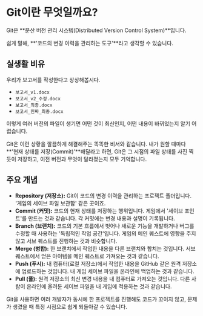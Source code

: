 # Git이란 무엇일까요?

Git은 **분산 버전 관리 시스템(Distributed Version Control System)**입니다.

쉽게 말해, **'코드의 변경 이력을 관리하는 도구'**라고 생각할 수 있습니다.

## 실생활 비유

우리가 보고서를 작성한다고 상상해봅시다.

- `보고서_v1.docx`
- `보고서_v2_수정.docx`
- `보고서_최종.docx`
- `보고서_진짜_최종.docx`

이렇게 여러 버전의 파일이 생기면 어떤 것이 최신인지, 어떤 내용이 바뀌었는지 알기 어렵습니다.

Git은 이런 상황을 깔끔하게 해결해주는 똑똑한 비서와 같습니다. 내가 원할 때마다 **'현재 상태를 저장(Commit)'**해달라고 하면, Git은 그 시점의 파일 상태를 사진 찍듯이 저장하고, 이전 버전과 무엇이 달라졌는지 모두 기억합니다.

## 주요 개념

- **Repository (저장소):** Git이 코드의 변경 이력을 관리하는 프로젝트 폴더입니다. '게임의 세이브 파일 보관함' 같은 곳이죠.
- **Commit (커밋):** 코드의 현재 상태를 저장하는 행위입니다. 게임에서 '세이브 포인트'를 만드는 것과 같습니다. 각 커밋에는 변경 내용과 설명이 기록됩니다.
- **Branch (브랜치):** 코드의 기본 흐름에서 벗어나 새로운 기능을 개발하거나 버그를 수정할 때 사용하는 '독립적인 작업 공간'입니다. 게임의 메인 퀘스트에 영향을 주지 않고 서브 퀘스트를 진행하는 것과 비슷합니다.
- **Merge (병합):** 한 브랜치에서 작업한 내용을 다른 브랜치와 합치는 것입니다. 서브 퀘스트에서 얻은 아이템을 메인 퀘스트로 가져오는 것과 같습니다.
- **Push (푸시):** 내 컴퓨터(로컬 저장소)에서 작업한 내용을 GitHub 같은 원격 저장소에 업로드하는 것입니다. 내 게임 세이브 파일을 온라인에 백업하는 것과 같습니다.
- **Pull (풀):** 원격 저장소의 최신 변경 내용을 내 컴퓨터로 가져오는 것입니다. 다른 사람이 온라인에 올려둔 세이브 파일을 내 게임에 적용하는 것과 같습니다.

Git을 사용하면 여러 개발자가 동시에 한 프로젝트를 진행해도 코드가 꼬이지 않고, 문제가 생겼을 때 특정 시점으로 쉽게 되돌아갈 수 있습니다.
